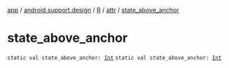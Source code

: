 [app](../../../index.md) / [android.support.design](../../index.md) / [R](../index.md) / [attr](index.md) / [state_above_anchor](.)

# state_above_anchor

`static val state_above_anchor: `[`Int`](https://kotlinlang.org/api/latest/jvm/stdlib/kotlin/-int/index.html)
`static val state_above_anchor: `[`Int`](https://kotlinlang.org/api/latest/jvm/stdlib/kotlin/-int/index.html)